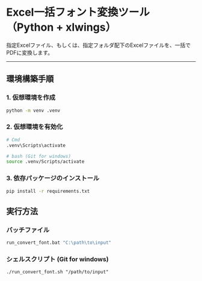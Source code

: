 
# Excel一括フォント変換ツール（Python + xlwings）

指定Excelファイル、もしくは、指定フォルダ配下のExcelファイルを、一括でPDFに変換します。  

---

## 環境構築手順
### 1. 仮想環境を作成
```bash
python -m venv .venv
```

### 2. 仮想環境を有効化
```bash
# Cmd
.venv\Scripts\activate

# bash (Git for windows)
source .venv/Scripts/activate
```

### 3. 依存パッケージのインストール
```bash
pip install -r requirements.txt
```

## 実行方法
### バッチファイル
```bat
run_convert_font.bat "C:\path\to\input"
```

### シェルスクリプト (Git for windows)
```
./run_convert_font.sh "/path/to/input"
```
